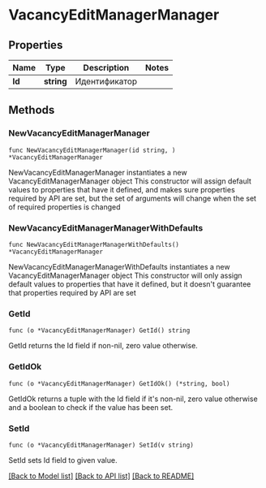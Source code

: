 # VacancyEditManagerManager

## Properties

Name | Type | Description | Notes
------------ | ------------- | ------------- | -------------
**Id** | **string** | Идентификатор | 

## Methods

### NewVacancyEditManagerManager

`func NewVacancyEditManagerManager(id string, ) *VacancyEditManagerManager`

NewVacancyEditManagerManager instantiates a new VacancyEditManagerManager object
This constructor will assign default values to properties that have it defined,
and makes sure properties required by API are set, but the set of arguments
will change when the set of required properties is changed

### NewVacancyEditManagerManagerWithDefaults

`func NewVacancyEditManagerManagerWithDefaults() *VacancyEditManagerManager`

NewVacancyEditManagerManagerWithDefaults instantiates a new VacancyEditManagerManager object
This constructor will only assign default values to properties that have it defined,
but it doesn't guarantee that properties required by API are set

### GetId

`func (o *VacancyEditManagerManager) GetId() string`

GetId returns the Id field if non-nil, zero value otherwise.

### GetIdOk

`func (o *VacancyEditManagerManager) GetIdOk() (*string, bool)`

GetIdOk returns a tuple with the Id field if it's non-nil, zero value otherwise
and a boolean to check if the value has been set.

### SetId

`func (o *VacancyEditManagerManager) SetId(v string)`

SetId sets Id field to given value.



[[Back to Model list]](../README.md#documentation-for-models) [[Back to API list]](../README.md#documentation-for-api-endpoints) [[Back to README]](../README.md)


